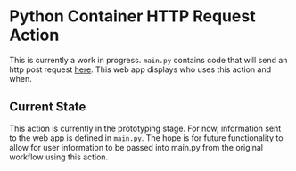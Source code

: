 # Python Container HTTP Request Action

This is currently a work in progress. `main.py` contains code that will send an http post request [here](https://ghatracker.herokuapp.com/).  This web app displays who uses this action and when.

## Current State
This action is currently in the prototyping stage. For now, information sent to the web app is defined in `main.py`.  The hope is for future functionality to allow for user information to be passed into main.py from the original workflow using this action.